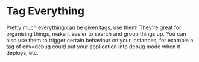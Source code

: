 # Tag Everything

Pretty much everything can be given tags, use them! They're great for organising things, make it easier to search and group things up. You can also use them to trigger certain behaviour on your instances, for example a tag of env=debug could put your application into debug mode when it deploys, etc.
